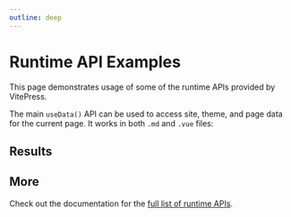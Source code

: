 ```yaml
---
outline: deep
---
```


# Runtime API Examples

This page demonstrates usage of some of the runtime APIs provided by VitePress.

The main `useData()` API can be used to access site, theme, and page data for the current page. It works in both `.md` and `.vue` files:

<script setup>
import { useData } from 'vitepress'
import Sku from '../.vitepress/demo/sku.vue'

const { site, theme, page, frontmatter } = useData()
</script>

## Results

<Sku />

## More

Check out the documentation for the [full list of runtime APIs](https://vitepress.dev/reference/runtime-api#usedata).
